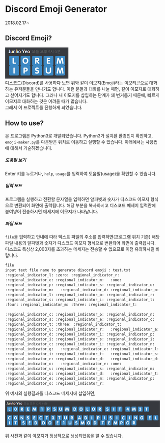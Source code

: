 # Discord Emoji Generator
2018.02.17~</br>

## Discord Emoji?
![example one](images/example1.png)</br>
디스코드(Discord)를 사용하다 보면 위와 같이 이모지(Emoji)라는 이모티콘으로 대화하는 유저분들을 만나기도 합니다. 이런 분들과 대화를 나눌 때면, 같이 이모지로 대화하고 싶어지기도 합니다. 그러나 새 이모지를 삽입하는 단계가 꽤 번거롭기 때문에, 빠르게 이모지로 대화하는 것은 어려울 때가 많습니다.</br>
그래서 이 프로젝트를 진행하게 되었습니다.

## How to use?
본 프로그램은 Python3로 개발되었습니다. Python3가 설치된 환경인지 확인하고, `emoji-maker.py`를 다운받은 위치로 이동하고 실행할 수 있습니다. 아래에서는 사용법에 대해서 기술하겠습니다.

##### 도움말 보기
Enter 키를 누르거나, `help`, `usage`를 입력하여 도움말(usage)을 확인할 수 있습니다.

##### 입력 모드
프로그램을 실행하고 전환할 문자열을 입력하면 알파벳과 숫자가 디스코드 이모지 형식으로 변환되어 화면에 출력됩니다. 해당 부분을 복사하시고 디스코드 메세지 입력란에 붙여넣어 전송하시면 메세지에 이모지가 나타납니다.

##### 파일 모드
`file`을 입력하고 안내에 따라 텍스트 파일의 주소를 입력하면(프로그램 위치 기준) 해당 파일 내용의 알파벳과 숫자가 디스코드 이모지 형식으로 변환되어 화면에 출력됩니다.</br>
디스코드 특성상 2,000자를 초과하는 메세지는 전송할 수 없으므로 이점 유의하시길 바랍니다.</br>
```
file
input text file name to generate discord emoji : test.txt
:regional_indicator_l: :zero: :regional_indicator_r: :regional_indicator_e: :regional_indicator_m:   :one: :regional_indicator_p: :regional_indicator_s: :regional_indicator_u: :regional_indicator_m:   :regional_indicator_d: :regional_indicator_o: :regional_indicator_l: :regional_indicator_o: :regional_indicator_r:   :regional_indicator_s: :regional_indicator_i: :regional_indicator_t:   :four: :regional_indicator_m: :three: :regional_indicator_t:

:regional_indicator_c: :regional_indicator_o: :regional_indicator_n: :regional_indicator_s: :regional_indicator_e: :regional_indicator_c: :regional_indicator_t: :three: :regional_indicator_t: :regional_indicator_u: :regional_indicator_r:   :regional_indicator_a: :regional_indicator_d: :regional_indicator_i: :regional_indicator_p: :regional_indicator_i: :regional_indicator_s: :regional_indicator_i: :regional_indicator_c: :regional_indicator_i: :regional_indicator_n: :regional_indicator_g:   :regional_indicator_e: :regional_indicator_l: :regional_indicator_i: :regional_indicator_t:   :regional_indicator_s: :regional_indicator_e: :regional_indicator_d:   :regional_indicator_d: :regional_indicator_o:   :regional_indicator_e: :one: :regional_indicator_u: :regional_indicator_s: :regional_indicator_m: :regional_indicator_o: :regional_indicator_d:   :regional_indicator_t: :regional_indicator_e: :regional_indicator_m: :regional_indicator_p: :regional_indicator_o: :regional_indicator_r:
```

위 예시의 실행결과를 디스코드 메세지에 삽입하면,

![example two](images/example2.png)</br>

위 사진과 같이 이모지가 정상적으로 생성되었음을 알 수 있습니다.
